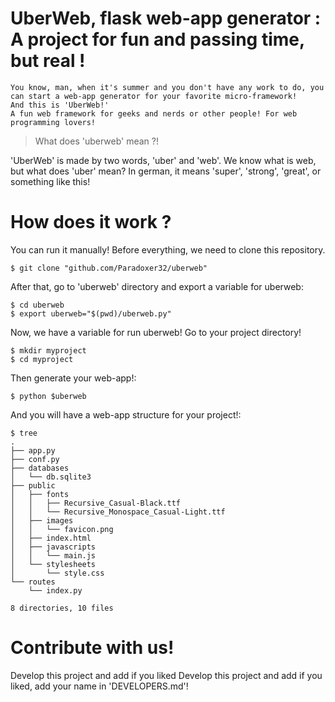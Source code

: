 # UberWeb, flask web-app generator : A project for fun and passing time, but real !
    You know, man, when it's summer and you don't have any work to do, you can start a web-app generator for your favorite micro-framework!
    And this is 'UberWeb!'
    A fun web framework for geeks and nerds or other people! For web programming lovers!

> What does 'uberweb' mean ?!

 'UberWeb' is made by two words, 'uber' and 'web'. We know what is web, but what does 'uber' mean? In german, it means 'super', 'strong', 'great', or something like this!

# How does it work ?
You can run it manually!
Before everything, we need to clone this repository.

    $ git clone "github.com/Paradoxer32/uberweb"

After that, go to 'uberweb' directory and export a variable for uberweb:

    $ cd uberweb
    $ export uberweb="$(pwd)/uberweb.py"

Now, we have a variable for run uberweb!
Go to your project directory!

    $ mkdir myproject
    $ cd myproject

Then generate your web-app!:

    $ python $uberweb

And you will have a web-app structure for your project!:

    $ tree
    .
    ├── app.py
    ├── conf.py
    ├── databases
    │   └── db.sqlite3
    ├── public
    │   ├── fonts
    │   │   ├── Recursive_Casual-Black.ttf
    │   │   └── Recursive_Monospace_Casual-Light.ttf
    │   ├── images
    │   │   └── favicon.png
    │   ├── index.html
    │   ├── javascripts
    │   │   └── main.js
    │   └── stylesheets
    │       └── style.css
    └── routes
        └── index.py

    8 directories, 10 files

# Contribute with us!
Develop this project and add if you liked Develop this project and add if you liked, add your name in 'DEVELOPERS.md'!
